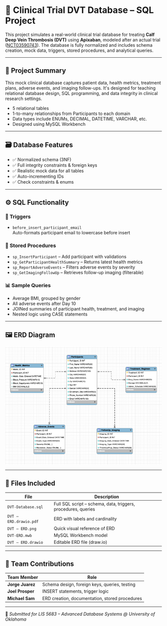 # 🧬 Clinical Trial DVT Database – SQL Project

This project simulates a real-world clinical trial database for treating **Calf Deep Vein Thrombosis (DVT)** using **Apixaban**, modeled after an actual trial ([NCT03590743](https://clinicaltrials.gov/study/NCT03590743)). The database is fully normalized and includes schema creation, mock data, triggers, stored procedures, and analytical queries.

---

## 🧠 Project Summary

This mock clinical database captures patient data, health metrics, treatment plans, adverse events, and imaging follow-ups. It's designed for teaching relational database design, SQL programming, and data integrity in clinical research settings.

- 5 relational tables
- 1-to-many relationships from Participants to each domain
- Data types include ENUMs, DECIMAL, DATETIME, VARCHAR, etc.
- Designed using MySQL Workbench

---

## 🗃️ Database Features

- ✅ Normalized schema (3NF)
- ✅ Full integrity constraints & foreign keys
- ✅ Realistic mock data for all tables
- ✅ Auto-incrementing IDs
- ✅ Check constraints & enums

---

## ⚙️ SQL Functionality

### 🔧 Triggers
- `before_insert_participant_email`  
  Auto-formats participant email to lowercase before insert

### 🧠 Stored Procedures
- `sp_InsertParticipant` – Add participant with validations  
- `sp_GetParticipantHealthSummary` – Returns latest health metrics  
- `sp_ReportAdverseEvents` – Filters adverse events by severity  
- `sp_GetImagingFollowUp` – Retrieves follow-up imaging (filterable)

### 📊 Sample Queries
- Average BMI, grouped by gender  
- All adverse events after Day 10  
- JOINed summaries of participant health, treatment, and imaging  
- Nested logic using CASE statements

---

## 🖼 ERD Diagram

![ERD Diagram](DVT%20-%20ERD.png)

---

## 📁 Files Included

| File | Description |
|------|-------------|
| `DVT-Database.sql` | Full SQL script – schema, data, triggers, procedures, queries |
| `DVT – ERD.drawio.pdf` | ERD with labels and cardinality |
| `DVT – ERD.png` | Quick visual reference of ERD |
| `DVT-ERD.mwb` | MySQL Workbench model |
| `DVT – ERD.drawio` | Editable ERD file (draw.io) |

---

## 👥 Team Contributions

| Team Member | Role |
|-------------|------|
| **Jorge Juarez** | Schema design, foreign keys, queries, testing |
| **Joel Prosper** | INSERT statements, trigger logic |
| **Michael Sam** | ERD creation, documentation, stored procedures |

---

📌 *Submitted for LIS 5683 – Advanced Database Systems @ University of Oklahoma*
